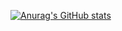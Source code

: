 [![Anurag's GitHub stats](https://github-readme-stats.vercel.app/api?username=salomonhotegni)](https://github.com/anuraghazra/github-readme-stats)
